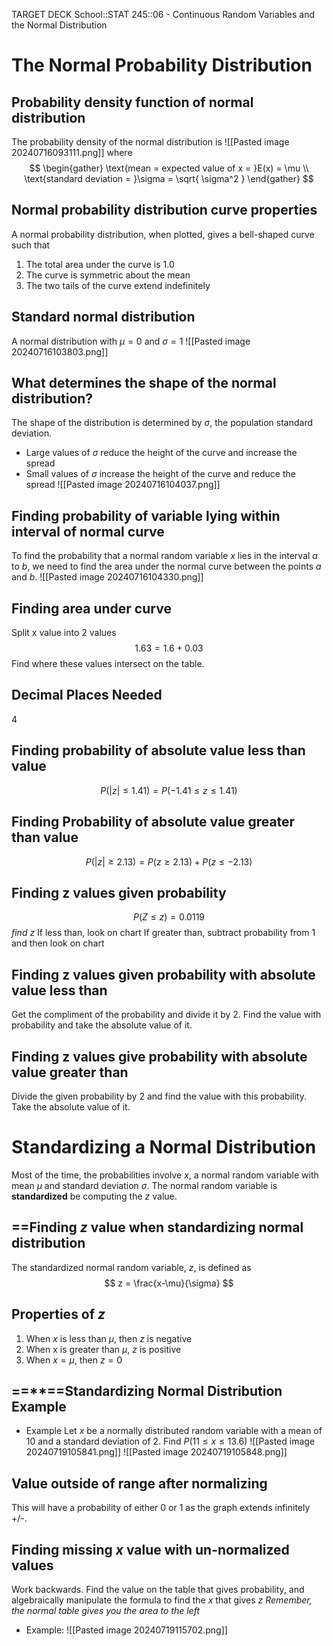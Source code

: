 TARGET DECK
School::STAT 245::06 - Continuous Random Variables and the Normal Distribution

# The Normal Probability Distribution

## Probability density function of normal distribution <!--fc-->
The probability density of the normal distribution is
![[Pasted image 20240716093111.png]]
where
$$
\begin{gather}
\text{mean = expected value of x = }E(x) = \mu \\
\text{standard deviation = }\sigma = \sqrt{ \sigma^2 }
\end{gather}
$$
<!--ID: 1721308758246-->



## Normal probability distribution curve properties <!--fc-->
A normal probability distribution, when plotted, gives a bell-shaped curve such that
1. The total area under the curve is 1.0
2. The curve is symmetric about the mean
3. The two tails of the curve extend indefinitely
<!--ID: 1721308758259-->



## Standard normal distribution <!--fc-->
A normal distribution with $\mu =0$ and $\sigma =1$
![[Pasted image 20240716103803.png]]
<!--ID: 1721308758266-->



## What determines the shape of the normal distribution? <!--fc-->
The shape of the distribution is determined by $\sigma$, the population standard deviation.
- Large values of $\sigma$ reduce the height of the curve and increase the spread
- Small values of $\sigma$ increase the height of the curve and reduce the spread
![[Pasted image 20240716104037.png]]
<!--ID: 1721308758272-->




## Finding probability of variable lying within interval of normal curve <!--fc-->
To find the probability that a normal random variable $x$ lies in the interval $a$ to $b$, we need to find the area under the normal curve between the points $a$ and $b$.
![[Pasted image 20240716104330.png]]
<!--ID: 1721308758277-->



## Finding area under curve <!--fc-->
Split x value into 2 values
$$
1.63 = 1.6 + 0.03
$$
Find where these values intersect on the table.
<!--ID: 1721308758284-->


## Decimal Places Needed <!--fc-->
4
<!--ID: 1721308758289-->



## Finding probability of absolute value less than value <!--fc-->
$$
P(|z| \leq 1.41) = P(-1.41 \leq z \leq 1.41)
$$
<!--ID: 1721308758293-->



## Finding Probability of absolute value greater than value <!--fc-->
$$
P(|z| \geq 2.13) = P(z \geq 2.13) + P(z \leq -2.13)
$$
<!--ID: 1721308758298-->



## Finding z values given probability <!--fc-->
$$
P(Z \leq z) = 0.0119
$$
*find z*
If less than, look on chart
If greater than, subtract probability from 1 and then look on chart
<!--ID: 1721308758307-->



## Finding z values given probability with absolute value less than <!--fc-->
Get the compliment of the probability and divide it by 2. Find the value with probability and take the absolute value of it.
<!--ID: 1721308758315-->



## Finding z values give probability with absolute value greater than <!--fc-->
Divide the given probability by 2 and find the value with this probability. Take the absolute value of it.
<!--ID: 1721308758321-->




# Standardizing a Normal Distribution <!--fc-->
Most of the time, the probabilities involve $x$, a normal random variable with mean $\mu$ and standard deviation $\sigma$. The normal random variable is **standardized** be computing the $z$ value.
<!--ID: 1721308758326-->



## ==Finding $z$ value when standardizing normal distribution <!--fc-->
The standardized normal random variable, $z$, is defined as
$$
z = \frac{x-\mu}{\sigma}
$$
<!--ID: 1721308758330-->


## Properties of $z$ <!--fc-->
1. When $x$ is less than $\mu$, then $z$ is negative
2. When x is greater than $\mu$, $z$ is positive
3. When $x = \mu$, then $z = 0$
<!--ID: 1721308758335-->

## ==\*\*==Standardizing Normal Distribution Example <!--fc-->
- Example
	Let $x$ be a normally distributed random variable with a mean of 10 and a standard deviation of 2. Find $P(11\leq x\leq 13.6)$
	![[Pasted image 20240719105841.png]]
	![[Pasted image 20240719105848.png]]


## Value outside of range after normalizing <!--fc-->
This will have a probability of either 0 or 1 as the graph extends infinitely +/-.


## Finding missing $x$ value with un-normalized values
Work backwards. Find the value on the table that gives probability, and algebraically manipulate the formula to find the $x$ that gives $z$
*Remember, the normal table gives you the area to the left*
- Example:
	![[Pasted image 20240719115702.png]]


